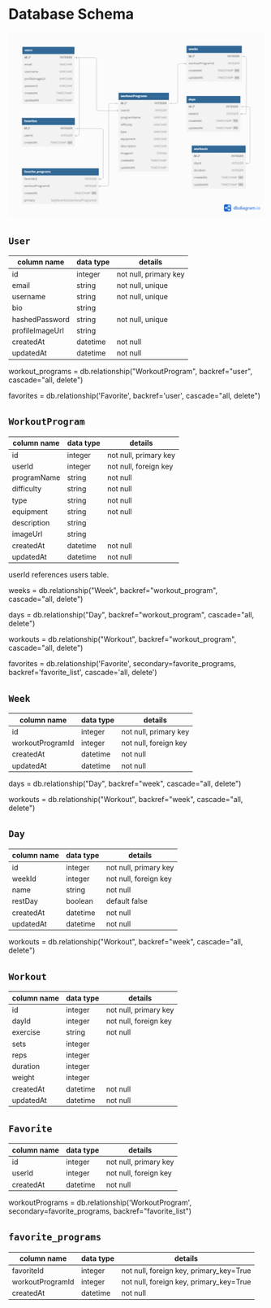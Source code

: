 # **Database Schema**

![getfitwit-database-schema](GetFitWitSchema.png)

## `User`

| column name     | data type | details               |
| --------------- | --------- | --------------------- |
| id              | integer   | not null, primary key |
| email           | string    | not null, unique      |
| username        | string    | not null, unique      |
| bio             | string    |                       |
| hashedPassword  | string    | not null, unique      |
| profileImageUrl | string    |                       |
| createdAt       | datetime  | not null              |
| updatedAt       | datetime  | not null              |

workout_programs = db.relationship("WorkoutProgram", backref="user", cascade="all, delete")

favorites = db.relationship('Favorite', backref='user', cascade="all, delete")

## `WorkoutProgram`

| column name | data type | details               |
| ----------- | --------- | --------------------- |
| id          | integer   | not null, primary key |
| userId      | integer   | not null, foreign key |
| programName | string    | not null              |
| difficulty  | string    | not null              |
| type        | string    | not null              |
| equipment   | string    | not null              |
| description | string    |                       |
| imageUrl    | string    |                       |
| createdAt   | datetime  | not null              |
| updatedAt   | datetime  | not null              |

userId references users table.

weeks = db.relationship("Week", backref="workout_program", cascade="all, delete")

days = db.relationship("Day", backref="workout_program", cascade="all, delete")

workouts = db.relationship("Workout", backref="workout_program", cascade="all, delete")

favorites = db.relationship('Favorite', secondary=favorite_programs, backref='favorite_list', cascade='all, delete')

## `Week`

| column name      | data type | details               |
| ---------------- | --------- | --------------------- |
| id               | integer   | not null, primary key |
| workoutProgramId | integer   | not null, foreign key |
| createdAt        | datetime  | not null              |
| updatedAt        | datetime  | not null              |

days = db.relationship("Day", backref="week", cascade="all, delete")

workouts = db.relationship("Workout", backref="week", cascade="all, delete")

## `Day`

| column name | data type | details               |
| ----------- | --------- | --------------------- |
| id          | integer   | not null, primary key |
| weekId      | integer   | not null, foreign key |
| name        | string    | not null              |
| restDay     | boolean   | default false         |
| createdAt   | datetime  | not null              |
| updatedAt   | datetime  | not null              |

workouts = db.relationship("Workout", backref="week", cascade="all, delete")

## `Workout`

| column name | data type | details               |
| ----------- | --------- | --------------------- |
| id          | integer   | not null, primary key |
| dayId       | integer   | not null, foreign key |
| exercise    | string    | not null              |
| sets        | integer   |                       |
| reps        | integer   |                       |
| duration    | integer   |                       |
| weight      | integer   |                       |
| createdAt   | datetime  | not null              |
| updatedAt   | datetime  | not null              |

## `Favorite`

| column name | data type | details               |
| ----------- | --------- | --------------------- |
| id          | integer   | not null, primary key |
| userId      | integer   | not null, foreign key |
| createdAt   | datetime  | not null              |

workoutPrograms = db.relationship('WorkoutProgram', secondary=favorite_programs, backref="favorite_list")

## `favorite_programs`

| column name      | data type | details                                 |
| ---------------- | --------- | --------------------------------------- |
| favoriteId       | integer   | not null, foreign key, primary_key=True |
| workoutProgramId | integer   | not null, foreign key, primary_key=True |
| createdAt        | datetime  | not null                                |
